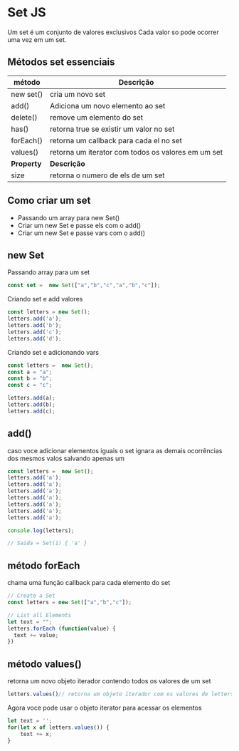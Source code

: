 # Set JS

Um set é um conjunto de valores exclusivos
Cada valor so pode ocorrer uma vez em um set.

## Métodos set essenciais

|método|Descrição|
|--|--|
|new set()| cria um novo set|
|add()|Adiciona um novo elemento ao set|
|delete()|remove um elemento do set|
|has()|retorna true se existir um valor no set|
|forEach()|retorna um callback para cada el no set|
|values()|retorna um iterator com todos os valores em um set|
|**Property**|**Descrição**|
|size| retorna o numero de els de um set|

## Como criar um set

- Passando um array para new Set()
- Criar um new Set e passe els com o add()
- Criar um new Set e passe vars com o add()


## new Set
Passando array para um set
~~~ javascript
const set =  new Set(["a","b","c","a","b","c"]);
~~~

Criando set e add valores

~~~ javascript
const letters = new Set();
letters.add('a');
letters.add('b');
letters.add('c');
letters.add('d');
~~~
Criando set e adicionando vars

~~~ javascript
const letters =  new Set();
const a = "a";
const b = "b";
const c = "c";

letters.add(a);
letters.add(b);
letters.add(c);
~~~

## add()

caso voce adicionar elementos iguais o set ignara as demais ocorrências dos mesmos valos salvando apenas um
~~~ javascript
const letters =  new Set();
letters.add('a');
letters.add('a');
letters.add('a');
letters.add('a');
letters.add('a');
letters.add('a');
letters.add('a');

console.log(letters);

// Saida = Set(1) { 'a' }
~~~

## método forEach
chama uma função callback para cada elemento do set

~~~ javascript
// Create a Set
const letters = new Set(["a","b","c"]);

// List all Elements
let text = "";
letters.forEach (function(value) {
  text += value;
})
~~~

## método values()
retorna um novo objeto iterador contendo todos os valores de um set
~~~ javascript
letters.values()// retorna um objeto iterador com os valores de letters
~~~

Agora voce pode usar o objeto iterator para acessar os elementos

~~~ javascript
let text = '';
for(let x of letters.values()) {
    text += x;
}
~~~